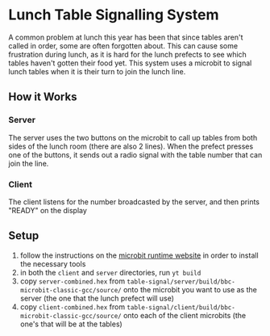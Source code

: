 # Lunch Table Signalling System

A common problem at lunch this year has been that since tables aren't called in order, some are often forgotten about.  This can cause some frustration during lunch, as it is hard for the lunch prefects to see which tables haven't gotten their food yet.  This system uses a microbit to signal lunch tables when it is their turn to join the lunch line.

## How it Works
### Server
The server uses the two buttons on the microbit to call up tables from both sides of the lunch room (there are also 2 lines).  When the prefect presses one of the buttons, it sends out a radio signal with the table number that can join the line.  
### Client
The client listens for the number broadcasted by the server, and then prints "READY" on the display

## Setup
1. follow the instructions on the [microbit runtime website](https://lancaster-university.github.io/microbit-docs/offline-toolchains//) in order to install the necessary tools
2. in both the `client` and `server` directories, run `yt build`
3. copy `server-combined.hex` from `table-signal/server/build/bbc-microbit-classic-gcc/source/` onto the microbit you want to use as the server (the one that the lunch prefect will use)
4. copy `client-combined.hex` from `table-signal/client/build/bbc-microbit-classic-gcc/source/` onto each of the client microbits (the one's that will be at the tables)

